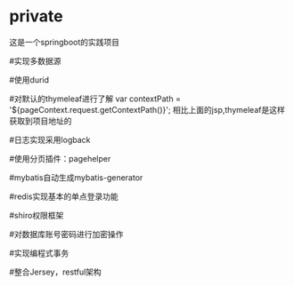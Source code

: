# private
这是一个springboot的实践项目

#实现多数据源

#使用durid

#对默认的thymeleaf进行了解
var contextPath = '${pageContext.request.getContextPath()}';
相比上面的jsp,thymeleaf是这样获取到项目地址的
<script type="text/javascript" th:inline="javascript">
       /*<![CDATA[*/
       ctxPath = /*[[@{/}]]*/ '';
       /*]]>*/
 
       console.info(ctxPath);
</script>

#日志实现采用logback

#使用分页插件：pagehelper

#mybatis自动生成mybatis-generator

#redis实现基本的单点登录功能

#shiro权限框架


#对数据库账号密码进行加密操作

#实现编程式事务

#整合Jersey，restful架构
